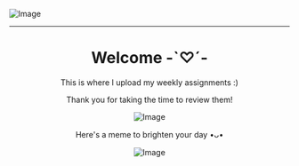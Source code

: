 ![Image](https://github.com/user-attachments/assets/73c5d790-cd54-44fb-a93f-911e82ca5281)
<div align="center">

-----------------------

# **Welcome -`♡´-**  
This is where I upload my weekly assignments :)

Thank you for taking the time to review them!

![Image](https://github.com/user-attachments/assets/ca0fa52c-e9e4-4d58-9876-bbdb52feb847)


Here's a meme to brighten your day •ᴗ•

![Image](https://github.com/user-attachments/assets/3be95a57-4989-40f6-b41c-cb7de94f22fa)
